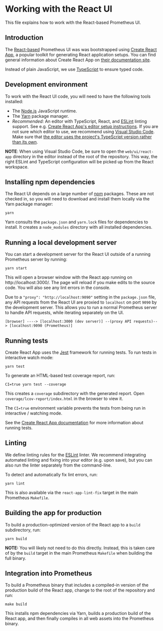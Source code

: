 # Working with the React UI

This file explains how to work with the React-based Prometheus UI.

## Introduction

The [React-based](https://reactjs.org/) Prometheus UI was was bootstrapped using [Create React App](https://github.com/facebook/create-react-app), a popular toolkit for generating React application setups. You can find general information about Create React App on [their documentation site](https://create-react-app.dev/).

Instead of plain JavaScript, we use [TypeScript](https://www.typescriptlang.org/) to ensure typed code.

## Development environment

To work with the React UI code, you will need to have the following tools installed:

* The [Node.js](https://nodejs.org/) JavaScript runtime.
* The [Yarn](https://yarnpkg.com/) package manager.
* *Recommended:* An editor with TypeScript, React, and [ESLint](https://eslint.org/) linting support. See e.g. [Create React App's editor setup instructions](https://create-react-app.dev/docs/setting-up-your-editor/). If you are not sure which editor to use, we recommend using [Visual Studio Code](https://code.visualstudio.com/docs/languages/typescript). Make sure that [the editor uses the project's TypeScript version rather than its own](https://code.visualstudio.com/docs/typescript/typescript-compiling#_using-the-workspace-version-of-typescript).

**NOTE**: When using Visual Studio Code, be sure to open the `web/ui/react-app` directory in the editor instead of the root of the repository. This way, the right ESLint and TypeScript configuration will be picked up from the React workspace.

## Installing npm dependencies

The React UI depends on a large number of [npm](https://www.npmjs.com/) packages. These are not checked in, so you will need to download and install them locally via the Yarn package manager:

    yarn

Yarn consults the `package.json` and `yarn.lock` files for dependencies to install. It creates a `node_modules` directory with all installed dependencies.

## Running a local development server

You can start a development server for the React UI outside of a running Prometheus server by running:

    yarn start

This will open a browser window with the React app running on http://localhost:3000/. The page will reload if you make edits to the source code. You will also see any lint errors in the console.

Due to a `"proxy": "http://localhost:9090"` setting in the `package.json` file, any API requests from the React UI are proxied to `localhost` on port `9090` by the development server. This allows you to run a normal Prometheus server to handle API requests, while iterating separately on the UI.

    [browser] ----> [localhost:3000 (dev server)] --(proxy API requests)--> [localhost:9090 (Prometheus)]

## Running tests

Create React App uses the [Jest](https://jestjs.io/) framework for running tests. To run tests in interactive watch mode:

    yarn test

To generate an HTML-based test coverage report, run:

    CI=true yarn test --coverage

This creates a `coverage` subdirectory with the generated report. Open `coverage/lcov-report/index.html` in the browser to view it.

The `CI=true` environment variable prevents the tests from being run in interactive / watching mode.

See the [Create React App documentation](https://create-react-app.dev/docs/running-tests/) for more information about running tests.

## Linting

We define linting rules for the [ESLint](https://eslint.org/) linter. We recommend integrating automated linting and fixing into your editor (e.g. upon save), but you can also run the linter separately from the command-line.

To detect and automatically fix lint errors, run:

    yarn lint

This is also available via the `react-app-lint-fix` target in the main Prometheus `Makefile`.

## Building the app for production

To build a production-optimized version of the React app to a `build` subdirectory, run:

    yarn build

**NOTE:** You will likely not need to do this directly. Instead, this is taken care of by the `build` target in the main Prometheus `Makefile` when building the full binary.

## Integration into Prometheus

To build a Prometheus binary that includes a compiled-in version of the production build of the React app, change to the root of the repository and run:

    make build

This installs npm dependencies via Yarn, builds a production build of the React app, and then finally compiles in all web assets into the Prometheus binary.
